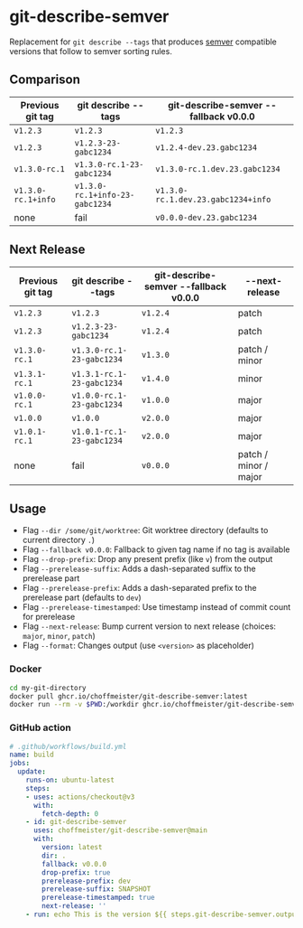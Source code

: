 # git-describe-semver

Replacement for `git describe --tags` that produces [semver](https://semver.org/) compatible versions that follow to semver sorting rules.

## Comparison

| Previous git tag   | git describe --tags            | git-describe-semver --fallback v0.0.0 |
|--------------------|--------------------------------|---------------------------------------|
| `v1.2.3`           | `v1.2.3`                       | `v1.2.3`                              |
| `v1.2.3`           | `v1.2.3-23-gabc1234`           | `v1.2.4-dev.23.gabc1234`              |
| `v1.3.0-rc.1`      | `v1.3.0-rc.1-23-gabc1234`      | `v1.3.0-rc.1.dev.23.gabc1234`         |
| `v1.3.0-rc.1+info` | `v1.3.0-rc.1+info-23-gabc1234` | `v1.3.0-rc.1.dev.23.gabc1234+info`    |
| none               | fail                           | `v0.0.0-dev.23.gabc1234`              |

## Next Release

| Previous git tag | git describe --tags       | git-describe-semver --fallback v0.0.0 | --next-release        |
|------------------|---------------------------|---------------------------------------|-----------------------|
| `v1.2.3`         | `v1.2.3`                  | `v1.2.4`                              | patch                 |
| `v1.2.3`         | `v1.2.3-23-gabc1234`      | `v1.2.4`                              | patch                 |
| `v1.3.0-rc.1`    | `v1.3.0-rc.1-23-gabc1234` | `v1.3.0`                              | patch / minor         |
| `v1.3.1-rc.1`    | `v1.3.1-rc.1-23-gabc1234` | `v1.4.0`                              | minor                 |
| `v1.0.0-rc.1`    | `v1.0.0-rc.1-23-gabc1234` | `v1.0.0`                              | major                 |
| `v1.0.0`         | `v1.0.0`                  | `v2.0.0`                              | major                 |
| `v1.0.1-rc.1`    | `v1.0.1-rc.1-23-gabc1234` | `v2.0.0`                              | major                 |
| none             | fail                      | `v0.0.0`                              | patch / minor / major |

## Usage

* Flag `--dir /some/git/worktree`: Git worktree directory (defaults to current directory `.`)
* Flag `--fallback v0.0.0`: Fallback to given tag name if no tag is available
* Flag `--drop-prefix`: Drop any present prefix (like `v`) from the output
* Flag `--prerelease-suffix`: Adds a dash-separated suffix to the prerelease part
* Flag `--prerelease-prefix`: Adds a dash-separated prefix to the prerelease part (defaults to `dev`)
* Flag `--prerelease-timestamped`: Use timestamp instead of commit count for prerelease
* Flag `--next-release`: Bump current version to next release (choices: `major`, `minor`, `patch`)
* Flag `--format`: Changes output (use `<version>` as placeholder)

### Docker

```bash
cd my-git-directory
docker pull ghcr.io/choffmeister/git-describe-semver:latest
docker run --rm -v $PWD:/workdir ghcr.io/choffmeister/git-describe-semver:latest
```

### GitHub action

```yaml
# .github/workflows/build.yml
name: build
jobs:
  update:
    runs-on: ubuntu-latest
    steps:
    - uses: actions/checkout@v3
      with:
        fetch-depth: 0
    - id: git-describe-semver
      uses: choffmeister/git-describe-semver@main
      with:
        version: latest
        dir: .
        fallback: v0.0.0
        drop-prefix: true
        prerelease-prefix: dev
        prerelease-suffix: SNAPSHOT
        prerelease-timestamped: true
        next-release: ''
    - run: echo This is the version ${{ steps.git-describe-semver.outputs.version }}
```
